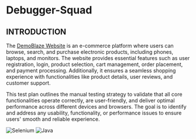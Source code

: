 # Debugger-Squad
## INTRODUCTION
The [DemoBlaze Website](https://www.demoblaze.com/index.html "Visit DemoBlaze")
is an e-commerce platform where users can browse, search, and purchase electronic products, including phones, laptops, and monitors. The website provides essential features such as user registration, login, product selection, cart management, order placement, and payment processing. Additionally, it ensures a seamless shopping experience with functionalities like product details, user reviews, and customer support.

This test plan outlines the manual testing strategy to validate that all core functionalities operate correctly, are user-friendly, and deliver optimal performance across different devices and browsers. The goal is to identify and address any usability, functionality, or performance issues to ensure users' smooth and reliable experience.

![Selenium](https://img.shields.io/badge/Selenium-green?style=flat&logo=selenium&logoColor=white)
![Java](https://img.shields.io/badge/Java-11-orange?style=for-the-badge&logo=java&logoColor=white)







